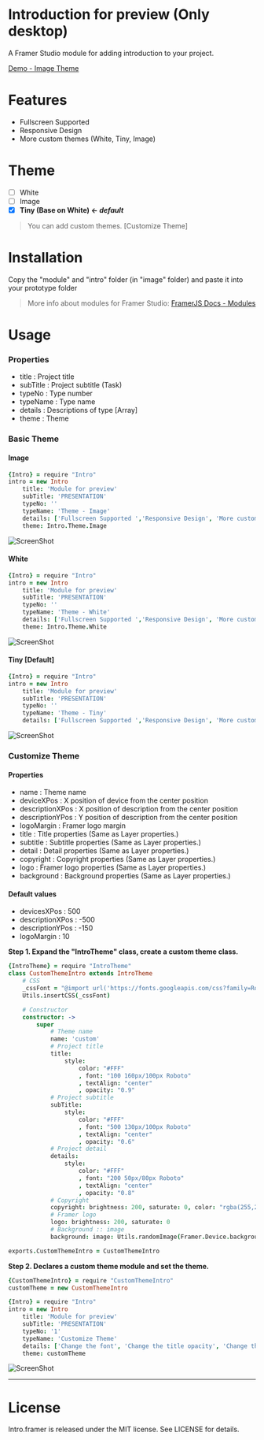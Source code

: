 # Introduction for preview (Only desktop)
A Framer Studio module for adding introduction to your project.

[Demo - Image Theme](http://share.framerjs.com/50wic1gr36fv/)

# Features
- Fullscreen Supported
- Responsive Design
- More custom themes (White, Tiny, Image)

# Theme 
- [ ] White
- [ ] Image
- [x] **Tiny (Base on White) <- _default_**

> You can add custom themes. [Customize Theme]

# Installation
Copy the "module" and "intro" folder (in "image" folder) and paste it into your prototype folder
> More info about modules for Framer Studio: [FramerJS Docs - Modules](http://framerjs.com/docs/#modules.modules)

# Usage
### Properties
* title : Project title
* subTitle : Project subtitle (Task)
* typeNo : Type number
* typeName : Type name
* details : Descriptions of type [Array]
* theme : Theme

### Basic Theme
#### Image
```coffeescript
{Intro} = require "Intro"
intro = new Intro
	title: 'Module for preview'
	subTitle: 'PRESENTATION'
	typeNo: ''
	typeName: 'Theme - Image'
	details: ['Fullscreen Supported ','Responsive Design', 'More custom themes']
	theme: Intro.Theme.Image
```
![ScreenShot](screenshot-image.jpg)

#### White
```coffeescript
{Intro} = require "Intro"
intro = new Intro
	title: 'Module for preview'
	subTitle: 'PRESENTATION'
	typeNo: ''
	typeName: 'Theme - White'
	details: ['Fullscreen Supported ','Responsive Design', 'More custom themes']
	theme: Intro.Theme.White
```
![ScreenShot](screenshot-white.jpg)

#### Tiny [Default]
```coffeescript
{Intro} = require "Intro"
intro = new Intro
	title: 'Module for preview'
	subTitle: 'PRESENTATION'
	typeNo: ''
	typeName: 'Theme - Tiny'
	details: ['Fullscreen Supported ','Responsive Design', 'More custom themes']
```
![ScreenShot](screenshot-tiny.jpg)

### Customize Theme
#### Properties
* name : Theme name
* deviceXPos : X position of device from the center position
* descriptionXPos : X position of description from the center position
* descriptionYPos : Y position of description from the center position
* logoMargin : Framer logo margin
* title : Title properties (Same as Layer properties.)
* subtitle : Subtitle properties (Same as Layer properties.)
* detail : Detail properties (Same as Layer properties.)
* copyright : Copyright properties (Same as Layer properties.)
* logo : Framer logo properties (Same as Layer properties.)
* background : Background properties (Same as Layer properties.)

#### Default values
* devicesXPos : 500
* descriptionXPos : -500
* descriptionYPos : -150
* logoMargin : 10

**Step 1. Expand the "IntroTheme" class, create a custom theme class.**
```coffeescript
{IntroTheme} = require "IntroTheme"
class CustomThemeIntro extends IntroTheme
	# CSS
	_cssFont = "@import url('https://fonts.googleapis.com/css?family=Roboto'); font-family: 'Roboto', serif, sans-serif;"
	Utils.insertCSS(_cssFont)

	# Constructor
	constructor: ->
		super 
			# Theme name
			name: 'custom'
			# Project title
			title: 
				style:
					color: "#FFF"
					, font: "100 160px/100px Roboto"
					, textAlign: "center"
					, opacity: "0.9"
			# Project subtitle
			subTitle: 
				style:
					color: "#FFF"
					, font: "500 130px/100px Roboto"
					, textAlign: "center"
					, opacity: "0.6" 
			# Project detail
			details: 
				style: 
					color: "#FFF"
					, font: "200 50px/80px Roboto"
					, textAlign: "center"
					, opacity: "0.8"
			# Copyright
			copyright: brightness: 200, saturate: 0, color: "rgba(255,255,255,0.6)"
			# Framer logo
			logo: brightness: 200, saturate: 0
			# Background :: image
			background: image: Utils.randomImage(Framer.Device.background), blur: 3, opacity: 0.2

exports.CustomThemeIntro = CustomThemeIntro
```

**Step 2. Declares a custom theme module and set the theme.**
```coffeescript
{CustomThemeIntro} = require "CustomThemeIntro"
customTheme = new CustomThemeIntro

{Intro} = require "Intro"
intro = new Intro
	title: 'Module for preview'
	subTitle: 'PRESENTATION'
	typeNo: '1'
	typeName: 'Customize Theme'
	details: ['Change the font', 'Change the title opacity', 'Change the background image', '(Using Utils.randomImage())']
	theme: customTheme
```
![ScreenShot](screenshot-custom.jpg)

___

# License
Intro.framer is released under the MIT license. See LICENSE for details.

